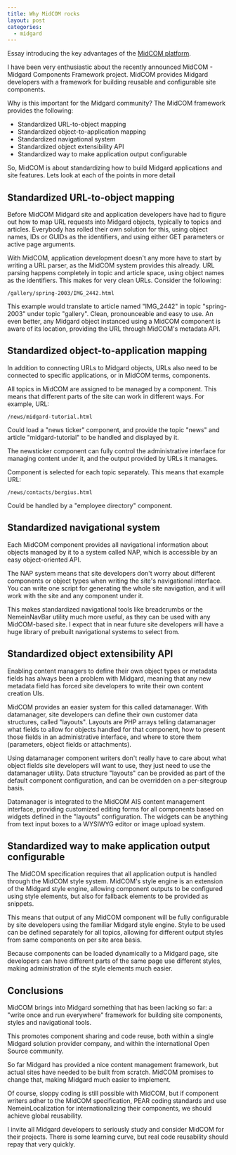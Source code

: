 ```yaml
---
title: Why MidCOM rocks
layout: post
categories:
  - midgard
---
```

Essay introducing the key advantages of the [MidCOM platform](http://midgard-project.org/midcom/).

I have been very enthusiastic about the recently announced MidCOM - Midgard Components Framework project. MidCOM provides Midgard developers with a framework for building reusable and configurable site components.

Why is this important for the Midgard community? The MidCOM framework provides the following:

* Standardized URL-to-object mapping
* Standardized object-to-application mapping
* Standardized navigational system
* Standardized object extensibility API
* Standardized way to make application output configurable

So, MidCOM is about standardizing how to build Midgard applications and site features. Lets look at each of the points in more detail

## Standardized URL-to-object mapping

Before MidCOM Midgard site and application developers have had to figure out how to map URL requests into Midgard objects, typically to topics and articles. Everybody has rolled their own solution for this, using object names, IDs or GUIDs as the identifiers, and using either GET parameters or active page arguments.

With MidCOM, application development doesn't any more have to start by writing a URL parser, as the MidCOM system provides this already. URL parsing happens completely in topic and article space, using object names as the identifiers. This makes for very clean URLs. Consider the following:

`/gallery/spring-2003/IMG_2442.html`

This example would translate to article named "IMG_2442" in topic "spring-2003" under topic "gallery". Clean, pronounceable and easy to use. An even better, any Midgard object instanced using a MidCOM component is aware of its location, providing the URL through MidCOM's metadata API.

## Standardized object-to-application mapping

In addition to connecting URLs to Midgard objects, URLs also need to be connected to specific applications, or in MidCOM terms, components.

All topics in MidCOM are assigned to be managed by a component. This means that different parts of the site can work in different ways. For example, URL:

`/news/midgard-tutorial.html`

Could load a "news ticker" component, and provide the topic "news" and article "midgard-tutorial" to be handled and displayed by it.

The newsticker component can fully control the administrative interface for managing content under it, and the output provided by URLs it manages.

Component is selected for each topic separately. This means that example URL:

`/news/contacts/bergius.html`

Could be handled by a "employee directory" component.

## Standardized navigational system

Each MidCOM component provides all navigational information about objects managed by it to a system called NAP, which is accessible by an easy object-oriented API.

The NAP system means that site developers don't worry about different components or object types when writing the site's navigational interface. You can write one script for generating the whole site navigation, and it will work with the site and any component under it.

This makes standardized navigational tools like breadcrumbs or the NemeinNavBar utility much more useful, as they can be used with any MidCOM-based site. I expect that in near future site developers will have a huge library of prebuilt navigational systems to select from.

## Standardized object extensibility API

Enabling content managers to define their own object types or metadata fields has always been a problem with Midgard, meaning that any new metadata field has forced site developers to write their own content creation UIs.

MidCOM provides an easier system for this called datamanager. With datamanager, site developers can define their own customer data structures, called "layouts". Layouts are PHP arrays telling datamanager what fields to allow for objects handled for that component, how to present those fields in an administrative interface, and where to store them (parameters, object fields or attachments).

Using datamanager component writers don't really have to care about what object fields site developers will want to use, they just need to use the datamanager utility. Data structure "layouts" can be provided as part of the default component configuration, and can be overridden on a per-sitegroup basis.

Datamanager is integrated to the MidCOM AIS content management interface, providing customized editing forms for all components based on widgets defined in the "layouts" configuration. The widgets can be anything from text input boxes to a WYSIWYG editor or image upload system.

## Standardized way to make application output configurable

The MidCOM specification requires that all application output is handled through the MidCOM style system. MidCOM's style engine is an extension of the Midgard style engine, allowing component outputs to be configured using style elements, but also for fallback elements to be provided as snippets.

This means that output of any MidCOM component will be fully configurable by site developers using the familiar Midgard style engine. Style to be used can be defined separately for all topics, allowing for different output styles from same components on per site area basis.

Because components can be loaded dynamically to a Midgard page, site developers can have different parts of the same page use different styles, making administration of the style elements much easier.

## Conclusions

MidCOM brings into Midgard something that has been lacking so far: a "write once and run everywhere" framework for building site components, styles and navigational tools.

This promotes component sharing and code reuse, both within a single Midgard solution provider company, and within the international Open Source community.

So far Midgard has provided a nice content management framework, but actual sites have needed to be built from scratch. MidCOM promises to change that, making Midgard much easier to implement.

Of course, sloppy coding is still possible with MidCOM, but if component writers adher to the MidCOM specification, PEAR coding standards and use NemeinLocalization for internationalizing their components, we should achieve global reusability.

I invite all Midgard developers to seriously study and consider MidCOM for their projects. There is some learning curve, but real code reusability should repay that very quickly. 
